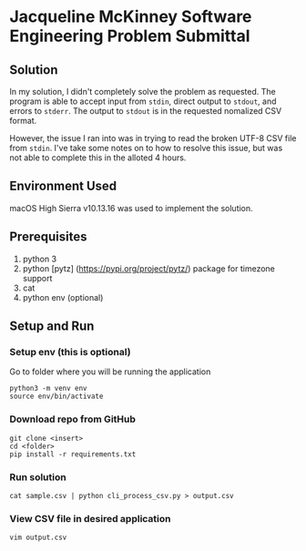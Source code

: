 # Jacqueline McKinney Software Engineering Problem Submittal

## Solution 

In my solution, I didn't completely solve the problem as requested. 
The program is able to accept input from `stdin`, direct output to `stdout`, and 
errors to `stderr`. The output to `stdout` is in the requested nomalized CSV format.

However, the issue I ran into was in trying to read the broken UTF-8 CSV file from `stdin`. I've take some notes on to how to resolve this issue, but was not able to complete this in the alloted 4 hours.


## Environment Used

macOS High Sierra v10.13.16 was used to implement the solution.

## Prerequisites 

1. python 3
2. python [pytz] (https://pypi.org/project/pytz/) package for timezone support
3. cat
4. python env (optional)

## Setup and Run

### Setup env (this is optional)

Go to folder where you will be running the application

```
python3 -m venv env
source env/bin/activate
```

### Download repo from GitHub

```
git clone <insert>
cd <folder>
pip install -r requirements.txt
```

### Run solution

```
cat sample.csv | python cli_process_csv.py > output.csv
```

### View CSV file in desired application 

```
vim output.csv
```